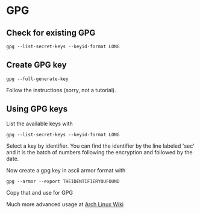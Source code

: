 # GPG

## Check for existing GPG

~~~
gpg --list-secret-keys --keyid-format LONG
~~~

## Create GPG key

~~~
gpg --full-generate-key
~~~

Follow the instructions (sorry, not a tutorial).

## Using GPG keys

List the available keys with

~~~
gpg --list-secret-keys --keyid-format LONG
~~~

Select a key by identifier.  You can find the identifier by the line labeled 'sec' and it is the batch of numbers following the encryption and followed by the date.

Now create a gpg key in ascii armor format with

~~~
gpg --armor --export THEIDENTIFIERYOUFOUND
~~~

Copy that and use for GPG

Much more advanced usage at [Arch Linux Wiki](https://wiki.archlinux.org/index.php/GnuPG)
